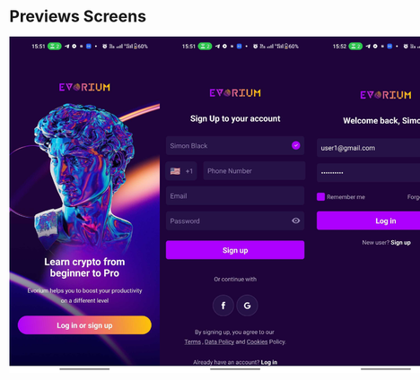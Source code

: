 # Previews Screens

<div style="display: flex; justify-content: space-between; margin-bottom: 20px;">
<img src="./previews/1.jpg " alt="Local Image" width="300" height="600">
<img src="./previews/2.jpg " alt="Local Image" width="300" height="600">
<img src="./previews/3.jpg " alt="Local Image"  width="300" height="600">
<img src="./previews/4.jpg " alt="Local Image"  width="300" height="600">
<img src="./previews/5.jpg " alt="Local Image"  width="300" height="600">
<img src="./previews/6.jpg " alt="Local Image"  width="300" height="600">
<img src="./previews/7.jpg " alt="Local Image"  width="300" height="600">
<img src="./previews/8.jpg " alt="Local Image"  width="300" height="600">
<img src="./previews/9.jpg " alt="Local Image"  width="300" height="600">
<img src="./previews/10.png " alt="Local Image"  width="300" height="600">
</div>
